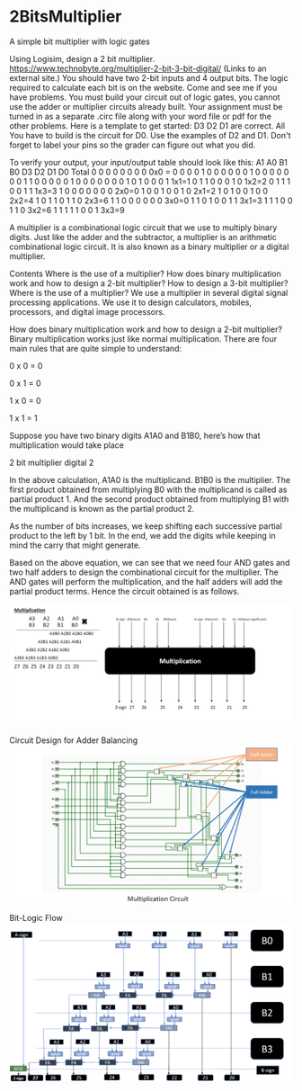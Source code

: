 # 2BitsMultiplier

A simple bit multiplier with logic gates

Using Logisim, design a 2 bit multiplier.  https://www.technobyte.org/multiplier-2-bit-3-bit-digital/ (Links to an external site.)
You should have two 2-bit inputs and 4 output bits.  The logic required to calculate each bit is on the website.   Come and see me if you have problems.  You must build your circuit out of logic gates, you cannot use the adder or multiplier circuits already built.   Your assignment must be turned in as a separate .circ file along with your word file or pdf for the other problems.
Here is a template to get started:
D3 D2 D1 are correct.  All You have to build is the circuit for D0.  Use the examples of D2 and D1.   Don't forget to label your pins so the grader can figure out what you did.

To verify your output, your input/output table should look like this:
A1  A0  B1  B0    D3  D2  D1  D0     Total
0    0    0     0       0     0    0     0                 0x0 = 0
0    0    0     1       0     0    0     0
0    0    1     0       0     0    0     0
0    0    1     1       0     0    0     0
0    1    0     0       0     0    0     0
0    1    0     1       0     0    0     1               1x1=1
0    1    1     0       0     0    1     0               1x2=2
0    1    1     1       0     0    1     1               1x3=3
1    0    0     0       0     0    0     0               2x0=0
1    0    0     1       0     0    1     0               2x1=2
1    0    1     0       0     1    0     0               2x2=4
1    0    1     1       0     1    1     0               2x3=6
1    1    0     0       0     0    0     0               3x0=0
1    1    0     1       0     0    1     1               3x1=3
1    1    1     0       0     1    1     0               3x2=6
1    1    1     1       1     0    0     1               3x3=9

A multiplier is a combinational logic circuit that we use to multiply binary digits. Just like the adder and the subtractor, a multiplier is an arithmetic combinational logic circuit. It is also known as a binary multiplier or a digital multiplier.

Contents
Where is the use of a multiplier?
How does binary multiplication work and how to design a 2-bit multiplier?
How to design a 3-bit multiplier?
Where is the use of a multiplier?
We use a multiplier in several digital signal processing applications. We use it to design calculators, mobiles, processors, and digital image processors.

How does binary multiplication work and how to design a 2-bit multiplier?
Binary multiplication works just like normal multiplication. There are four main rules that are quite simple to understand:

0  x  0  =  0

0  x  1  =  0

1  x  0  =  0

1  x  1  =  1

Suppose you have two binary digits A1A0 and B1B0, here’s how that multiplication would take place

2 bit multiplier digital 2

In the above calculation, A1A0 is the multiplicand. B1B0 is the multiplier. The first product obtained from multiplying B0 with the multiplicand is called as partial product 1. And the second product obtained from multiplying B1 with the multiplicand is known as the partial product 2.

As the number of bits increases, we keep shifting each successive partial product to the left by 1 bit. In the end, we add the digits while keeping in mind the carry that might generate.

Based on the above equation, we can see that we need four AND gates and two half adders to design the combinational circuit for the multiplier. The AND gates will perform the multiplication, and the half adders will add the partial product terms. Hence the circuit obtained is as follows.

![Alt text](Multiplication1.png?raw=true "Start Page")

Circuit Design for Adder Balancing
![Alt text](Multiplication2.png?raw=true "Start Page")

Bit-Logic Flow
![Alt text](Multiplication3.png?raw=true "Start Page")

